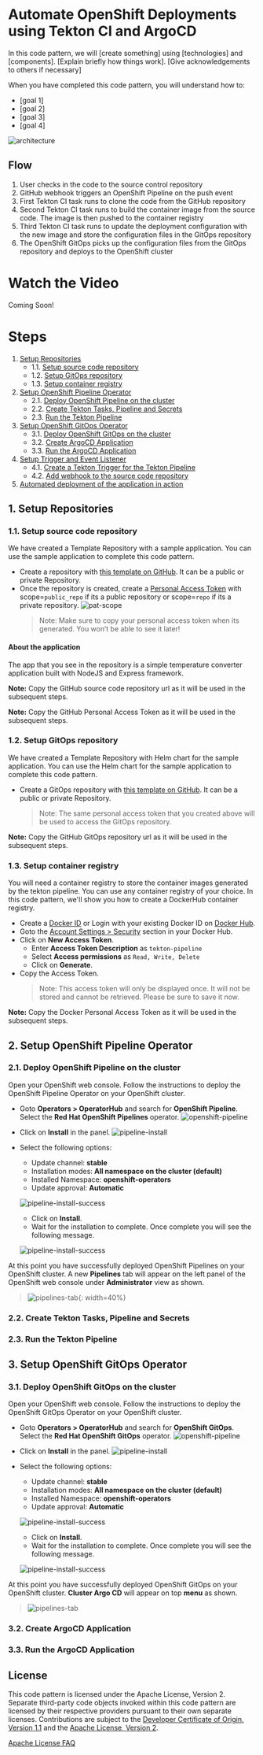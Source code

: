# Automate OpenShift Deployments using Tekton CI and ArgoCD

In this code pattern, we will [create something] using [technologies] and [components]. [Explain briefly how things work]. [Give acknowledgements to others if necessary]

When you have completed this code pattern, you will understand how to:

* [goal 1]
* [goal 2]
* [goal 3]
* [goal 4]

<!--add an image in this path-->
![architecture](doc/source/images/architecture.png)

<!--Optionally, add flow steps based on the architecture diagram-->
## Flow

1. User checks in the code to the source control repository
2. GitHub webhook triggers an OpenShift Pipeline on the push event
3. First Tekton CI task runs to clone the code from the GitHub repository
4. Second Tekton CI task runs to build the container image from the source code. The image is then pushed to the container registry
5. Third Tekton CI task runs to update the deployment configuration with the new image and store the configuration files in the GitOps repository
6. The OpenShift GitOps picks up the configuration files from the GitOps repository and deploys to the OpenShift cluster

# Watch the Video

Coming Soon!
<!-- [![video](http://img.youtube.com/vi/Jxi7U7VOMYg/0.jpg)](https://www.youtube.com/watch?v=Jxi7U7VOMYg) -->

# Steps

1. [Setup Repositories](#1-setup-repositories)
    * 1.1. [Setup source code repository](#1-1-setup-source-code-repository)
    * 1.2. [Setup GitOps repository](#1-2-setup-gitops-repository)
    * 1.3. [Setup container registry](#1-3-setup-container-registry)
2. [Setup OpenShift Pipeline Operator](#2-setup-open-shift-pipeline-operator)
    * 2.1. [Deploy OpenShift Pipeline on the cluster](#2-1-deploy-open-shift-pipeline-on-the-cluster)
    * 2.2. [Create Tekton Tasks, Pipeline and Secrets](#2-2-create-tekton-tasks-pipeline-and-secrets)
    * 2.3. [Run the Tekton Pipeline](#2-3-run-the-tekton-pipeline)
3. [Setup OpenShift GitOps Operator](#3-setup-open-shift-gitops-operator)
    * 3.1. [Deploy OpenShift GitOps on the cluster](#3-1-deploy-open-shift-gitops-on-the-cluster)
    * 3.2. [Create ArgoCD Application](#3-2-create-argo-cd-application)
    * 3.3. [Run the ArgoCD Application](#3-3-run-the-argo-cd-application)
4. [Setup Trigger and Event Listener](#4-setup-trigger-and-event-listeners)
    * 4.1. [Create a Tekton Trigger for the Tekton Pipeline](#4-1-create-a-tekton-trigger-for-the-tekton-pipeline)
    * 4.2. [Add webhook to the source code repository](#4-2-add-webhook-to-the-source-code-repository)
5. [Automated deployment of the application in action](#5-automated-deployment-of-the-application-in-action)

## 1. Setup Repositories

### 1.1. Setup source code repository

We have created a Template Repository with a sample application. You can use the sample application to complete this code pattern.

* Create a repository with [this template on GitHub](https://github.com/IBM/sample-temperature-converter-app/generate). It can be a public or private Repository.
* Once the repository is created, create a [Personal Access Token](https://github.com/settings/tokens/new) with scope=`public_repo` if its a public repository or scope=`repo` if its a private repository.
![pat-scope](doc/source/images/pat-scope.png)
    >Note: Make sure to copy your personal access token when its generated. You won’t be able to see it later!

#### About the application

The app that you see in the repository is a simple temperature converter application built with NodeJS and Express framework.

**Note:** Copy the GitHub source code repository url as it will be used in the subsequent steps.

**Note:** Copy the GitHub Personal Access Token as it will be used in the subsequent steps.

### 1.2. Setup GitOps repository

We have created a Template Repository with Helm chart for the sample application. You can use the Helm chart for the sample application to complete this code pattern.

* Create a GitOps repository with [this template on GitHub](https://github.com/IBM/sample-temperature-converter-gitops/generate). It can be a public or private Repository.
    > Note: The same personal access token that you created above will be used to access the GitOps repository.

**Note:** Copy the GitHub GitOps repository url as it will be used in the subsequent steps.

### 1.3. Setup container registry

You will need a container registry to store the container images generated by the tekton pipeline. You can use any container registry of your choice. In this code pattern, we'll show you how to create a DockerHub container registry.

* Create a [Docker ID](https://hub.docker.com/) or Login with your existing Docker ID on [Docker Hub](https://hub.docker.com/).
* Goto the [Account Settings > Security](https://hub.docker.com/settings/security) section in your Docker Hub.
* Click on **New Access Token**.
  * Enter **Access Token Description** as `tekton-pipeline`
  * Select **Access permissions** as `Read, Write, Delete`
  * Click on **Generate**.
* Copy the Access Token.
    > Note: This access token will only be displayed once. It will not be stored and cannot be retrieved. Please be sure to save it now.

**Note:** Copy the Docker Personal Access Token as it will be used in the subsequent steps.

## 2. Setup OpenShift Pipeline Operator

### 2.1. Deploy OpenShift Pipeline on the cluster

Open your OpenShift web console. Follow the instructions to deploy the OpenShift Pipeline Operator on your OpenShift cluster.

* Goto **Operators > OperatorHub** and search for **OpenShift Pipeline**. Select the **Red Hat OpenShift Pipelines** operator.
    ![openshift-pipeline](doc/source/images/operatorhub-pipeline.png)
* Click on **Install** in the panel.
    ![pipeline-install](doc/source/images/pipeline-install.png)
* Select the following options:
  * Update channel: **stable**
  * Installation modes: **All namespace on the cluster (default)**
  * Installed Namespace: **openshift-operators**
  * Update approval: **Automatic**

  ![pipeline-install-success](doc/source/images/pipeline-install2.png)
  * Click on **Install**.
  * Wait for the installation to complete. Once complete you will see the following message.

  ![pipeline-install-success](doc/source/images/pipeline-installed.png)

At this point you have successfully deployed OpenShift Pipelines on your OpenShift cluster. A new **Pipelines** tab will appear on the left panel of the OpenShift web console under **Administrator** view as shown.

>![pipelines-tab](doc/source/images/pipelines-tab.png){: width=40%}

### 2.2. Create Tekton Tasks, Pipeline and Secrets

### 2.3. Run the Tekton Pipeline

## 3. Setup OpenShift GitOps Operator

### 3.1. Deploy OpenShift GitOps on the cluster

Open your OpenShift web console. Follow the instructions to deploy the OpenShift GitOps Operator on your OpenShift cluster.

* Goto **Operators > OperatorHub** and search for **OpenShift GitOps**. Select the **Red Hat OpenShift GitOps** operator.
    ![openshift-pipeline](doc/source/images/operatorhub-gitops.png)
* Click on **Install** in the panel.
    ![pipeline-install](doc/source/images/gitops-install.png)
* Select the following options:
  * Update channel: **stable**
  * Installation modes: **All namespace on the cluster (default)**
  * Installed Namespace: **openshift-operators**
  * Update approval: **Automatic**

  ![pipeline-install-success](doc/source/images/gitops-install2.png)
  * Click on **Install**.
  * Wait for the installation to complete. Once complete you will see the following message.

  ![pipeline-install-success](doc/source/images/gitops-installed.png)

At this point you have successfully deployed OpenShift GitOps on your OpenShift cluster. **Cluster Argo CD** will appear on top **menu** as shown.

>![pipelines-tab](doc/source/images/argocd-tab.png)

### 3.2. Create ArgoCD Application

### 3.3. Run the ArgoCD Application

## License

This code pattern is licensed under the Apache License, Version 2. Separate third-party code objects invoked within this code pattern are licensed by their respective providers pursuant to their own separate licenses. Contributions are subject to the [Developer Certificate of Origin, Version 1.1](https://developercertificate.org/) and the [Apache License, Version 2](https://www.apache.org/licenses/LICENSE-2.0.txt).

[Apache License FAQ](https://www.apache.org/foundation/license-faq.html#WhatDoesItMEAN)
